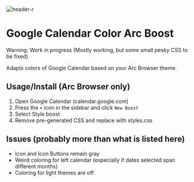 ![header-r](https://user-images.githubusercontent.com/28721284/208983141-6a1c7383-023a-43de-8497-90cda2e887c0.png)


# Google Calendar Color Arc Boost
Warning: Work in progress (Mostly working, but some small pesky CSS to be fixed)

Adapts colors of Google Calendar based on your Arc Browser theme.

## Usage/Install (Arc Browser only)
1. Open Google Calendar (calendar.google.com)
2. Press the `+` icon in the sidebar and click `New Boost`
3. Select Style boost
4. Remove pre-generated CSS and replace with styles.css

## Issues (probably more than what is listed here)
- Icon and Icon Buttons remain gray
- Weird coloring for left calendar (especially if dates selected span different months)
- Coloring for light themes are off
